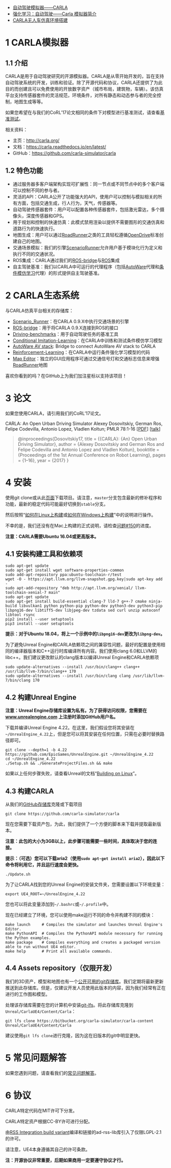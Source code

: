 - [自动驾驶模拟器——CARLA](https://blog.csdn.net/learning_tortosie/article/details/105155523?spm=1001.2014.3001.5501)
- [强化学习：自动驾驶——Carla 模拟器简介](https://www.jianshu.com/p/f99b1d8bfc2a)
- [CARLA无人车仿真环境搭建](https://cloud.tencent.com/developer/news/317014)

# 1 CARLA模拟器

## 1.1 介绍

CARLA是用于自动驾驶研究的开源模拟器。CARLA是从零开始开发的，旨在支持自动驾驶系统的开发，训练和验证。除了开源代码和协议，CARLA还提供了为此目的而创建且可以免费使用的开放数字资产（城市布局，建筑物，车辆）。该仿真平台支持传感器套件的灵活规范，环境条件，对所有静态和动态参与者的完全控制，地图生成等等。

如果您希望在与我们的CoRL’17论文相同的条件下对模型进行基准测试，请查看[基准测试](https://github.com/carla-simulator/driving-benchmarks)。

相关资料：

- 主页：http://carla.org/
- 文档：https://carla.readthedocs.io/en/latest/
- GitHub：https://github.com/carla-simulator/carla

## 1.2 特色功能

- 通过服务器多客户端架构实现可扩展性：同一节点或不同节点中的多个客户端可以控制不同的参与者。
- 灵活的API：CARLA公开了功能强大的API，使用户可以控制与模拟相关的所有方面，包括交通生成，行人行为，天气，传感器等。
- 自动驾驶传感器套件：用户可以配置各种传感器套件，包括激光雷达，多个摄像头，深度传感器和GPS。
- 用于规划和控制的快速仿真：此模式禁用渲染以提供不需要图形的交通仿真和道路行为的快速执行。
- 地图生成：用户可以通过[RoadRunner](https://www.vectorzero.io/)之类的工具轻松遵循[OpenDrive](http://www.opendrive.org/)标准创建自己的地图。
- 交通场景模拟：我们的引擎[ScenarioRunner](https://github.com/carla-simulator/scenario_runner)允许用户基于模块化行为定义和执行不同的交通状况。
- ROS集成：CARLA通过我们的[ROS-bridge](https://github.com/carla-simulator/ros-bridge)与[ROS](http://www.ros.org/)集成
- 自主驾驶基准：我们以CARLA中可运行的代理程序（包括[AutoWare](https://github.com/carla-simulator/carla-autoware)代理和[条件模仿学习](https://github.com/felipecode/coiltraine)代理）的形式提供自主驾驶基准。

# 2 CARLA生态系统

与CARLA仿真平台相关的存储库：

- [Scenario_Runner](https://github.com/carla-simulator/scenario_runner)：在CARLA 0.9.X中执行交通场景的引擎
- [ROS-bridge](https://github.com/carla-simulator/ros-bridge)：用于将CARLA 0.9.X连接到ROS的接口
- [Driving-benchmarks](https://github.com/carla-simulator/driving-benchmarks)：用于自动驾驶任务的基准工具
- [Conditional Imitation-Learning](https://github.com/felipecode/coiltraine)：在CARLA中训练和测试条件模仿学习模型
- [AutoWare AV stack](https://github.com/carla-simulator/carla-autoware): Bridge to connect AutoWare AV stack to CARLA
- [Reinforcement-Learning](https://github.com/carla-simulator/reinforcement-learning)：在CARLA中运行条件强化学习模型的代码
- [Map Editor](https://github.com/carla-simulator/carla-map-editor)：独立的GUI应用程序可通过交通信号灯和交通标志信息来增强[RoadRunner](https://www.vectorzero.io/)地图

喜欢你看到的吗？在GitHub上为我们加注星标以支持该项目！

# 3 论文

如果您使用CARLA，请引用我们的CoRL’17论文。

CARLA: An Open Urban Driving Simulator
 Alexey Dosovitskiy, German Ros, Felipe Codevilla, Antonio Lopez, Vladlen Koltun; PMLR 78:1-16 [[PDF](http://proceedings.mlr.press/v78/dosovitskiy17a/dosovitskiy17a.pdf)] [[talk](https://www.youtube.com/watch?v=xfyK03MEZ9Q&feature=youtu.be&t=2h44m30s)]

> @inproceedings{Dosovitskiy17,
>  title = {{CARLA}: {An} Open Urban Driving Simulator},
>  author = {Alexey Dosovitskiy and German Ros and Felipe Codevilla and Antonio Lopez and Vladlen Koltun},
>  booktitle = {Proceedings of the 1st Annual Conference on Robot Learning},
>  pages = {1–16},
>  year = {2017}
>  }

# 4 安装

使用git clone或从此[页面](https://github.com/wbercode/carla)下载项目。请注意，`master`分支包含最新的修补程序和功能，最新的稳定代码可能最好切换到`stable`分支。

然后按照“[如何在Linux上构建](http://carla.readthedocs.io/en/latest/how_to_build_on_linux)或[如何在Windows上构建](http://carla.readthedocs.io/en/latest/how_to_build_on_windows)”中的说明进行操作。

不幸的是，我们还没有在Mac上构建的正式说明，请检查[问题#150](https://github.com/carla-simulator/carla/issues/150)的进度。

**注意：CARLA需要Ubuntu 16.04或更高版本。**

## 4.1 安装构建工具和依赖项

```
sudo apt-get update
sudo apt-get install wget software-properties-common
sudo add-apt-repository ppa:ubuntu-toolchain-r/test
wget -O - https://apt.llvm.org/llvm-snapshot.gpg.key|sudo apt-key add -
sudo apt-add-repository "deb http://apt.llvm.org/xenial/ llvm-toolchain-xenial-7 main"
sudo apt-get update
sudo apt-get install build-essential clang-7 lld-7 g++-7 cmake ninja-build libvulkan1 python python-pip python-dev python3-dev python3-pip libpng16-dev libtiff5-dev libjpeg-dev tzdata sed curl unzip autoconf libtool rsync
pip2 install --user setuptools
pip3 install --user setuptools
```

**提示：对于Ubuntu 18.04，将上一个示例中的`libpng16-dev`更改为`libpng-dev`。**

为了避免Unreal  Engine和CARLA依赖项之间的兼容性问题，最好的配置是使用相同的编译器版本和C++运行时库编译所有内容。我们使用clang  6.0和LLVM的libc++。我们建议更改默认的clang版本以编译Unreal Engine和CARLA依赖项

```
sudo update-alternatives --install /usr/bin/clang++ clang++ /usr/lib/llvm-7/bin/clang++ 170
sudo update-alternatives --install /usr/bin/clang clang /usr/lib/llvm-7/bin/clang 170
```

## 4.2 构建Unreal Engine

**注意：Unreal Engine存储库设置为私有。为了获得访问权限，您需要在 www.unrealengine.com 上注册时添加GitHub用户名。**

下载并编译Unreal Engine 4.22。在这里，我们假设您将其安装在`~/UnrealEngine_4.22`上，但是您可以将其安装在任何位置，只需在必要时替换路径即可。

```
git clone --depth=1 -b 4.22 https://github.com/EpicGames/UnrealEngine.git ~/UnrealEngine_4.22
cd ~/UnrealEngine_4.22
./Setup.sh && ./GenerateProjectFiles.sh && make
```

如果以上任何步骤失败，请查看Unreal的文档“[Building on Linux](https://wiki.unrealengine.com/Building_On_Linux)”。

## 4.3 构建CARLA

从我们的[GitHub存储库](https://github.com/carla-simulator/carla)克隆或下载项目

```
git clone https://github.com/carla-simulator/carla
```

现在您需要下载资产包，为此，我们提供了一个方便的脚本来下载并提取最新版本。

**注意：此包的大小为3GB以上，此步骤可能需要一些时间，具体取决于您的连接。**

**提示：（可选）您可以下载aria2（使用`sudo apt-get install aria2`），因此以下命令将利用它，并且运行速度会更快。**

```
./Update.sh
```

为了让CARLA找到您的Unreal Engine的安装文件夹，您需要设置以下环境变量：

```
export UE4_ROOT=~/UnrealEngine_4.22
```

您也可以将此变量添加到`~/.bashrc`或`~/.profile`中。

现在已经建立了环境，您可以使用make运行不同的命令并构建不同的模块：

```
make launch     # Compiles the simulator and launches Unreal Engine's Editor.
make PythonAPI  # Compiles the PythonAPI module necessary for running the Python examples.
make package    # Compiles everything and creates a packaged version able to run without UE4 editor.
make help       # Print all available commands.
```

## 4.4 Assets repository（仅限开发）

我们的3D资产，模型和地图也有一个[公开可用的git存储库](https://bitbucket.org/carla-simulator/carla-content)。我们定期将最新更新推送到此存储库。但是，仅建议开发人员使用此版本的内容，因为我们经常有正在进行的工作图和模型。

处理该存储库需要在您的计算机中安装[git-lfs](https://git-lfs.github.com/)。将此存储库克隆到`Unreal/CarlaUE4/Content/Carla`：

```
git lfs clone https://bitbucket.org/carla-simulator/carla-content Unreal/CarlaUE4/Content/Carla
```

建议使用`git lfs clone`进行克隆，因为这在旧版本的git中明显更快。

# 5 常见问题解答

如果您遇到问题，请查看我们的[常见问题解答](http://carla.readthedocs.io/en/latest/faq/)。

# 6 协议

CARLA特定代码在MIT许可下分发。

CARLA特定资产根据CC-BY许可进行分配。

由[RSS Integration build variant](https://github.com/wbercode/carla/blob/master/Docs/rss_lib_integration.md)编译和链接的ad-rss-lib库引入了仅限LGPL-2.1的许可。

请注意，UE4本身遵循其自己的许可条款。

**注：开源协议非常重要，后期如果商用一定要遵守协议才行。**